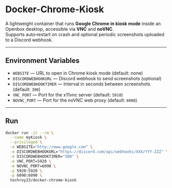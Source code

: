 # Docker-Chrome-Kiosk

A lightweight container that runs **Google Chrome in kiosk mode** inside an Openbox desktop, accessible via **VNC** and **noVNC**.  
Supports auto‑restart on crash and optional periodic screenshots uploaded to a Discord webhook.

---

## Environment Variables

- `WEBSITE` — URL to open in Chrome kiosk mode (default: none)
- `DISCORDWEBHOOKURL` — Discord webhook to send screenshots (optional)
- `DISCORDWEBHOOKTIMER` — Interval in seconds between screenshots (default: `300`)
- `VNC_PORT` — Port for the x11vnc server (default: `5910`)
- `NOVNC_PORT` — Port for the noVNC web proxy (default: `6080`)

---

## Run

```bash
docker run -it --rm \
  --name myKiosk \
  --privileged \
  -e WEBSITE="http://www.google.com" \
  -e DISCORDWEBHOOKURL="https://discord.com/api/webhooks/XXX/YYY-ZZZ" \
  -e DISCORDWEBHOOKTIMER="500" \
  -e VNC_PORT=5920 \
  -e NOVNC_PORT=6090 \
  -p 5920:5920 \
  -p 6090:6090 \
  techroy23/docker-chrome-kiosk
```
